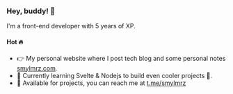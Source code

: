 ### Hey, buddy! 🖖

I'm a front-end developer with 5 years of XP. 

#### Hot 🔥

- 👉 My personal website where I post tech blog and some personal notes [smylmrz.com](https://smylmrz.com).
- 💅 Currently learning Svelte & Nodejs to build even cooler projects 🚀.
- 📨 Available for projects, you can reach me at [t.me/smylmrz](https://t.me/smylmrz)


